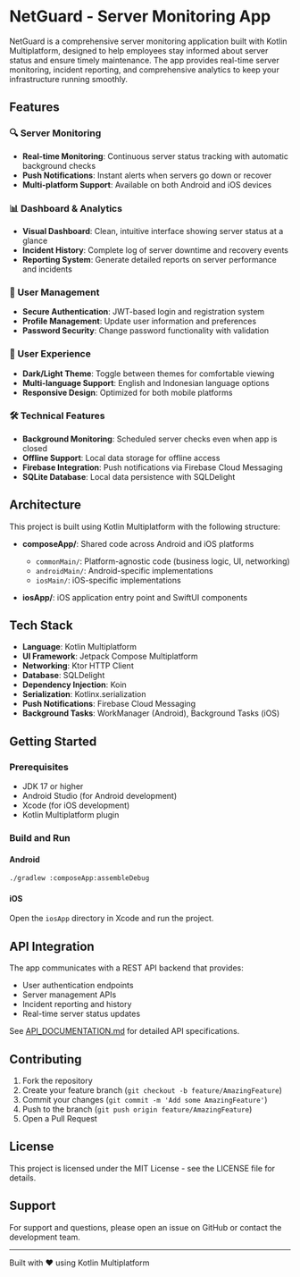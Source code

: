 # NetGuard - Server Monitoring App

NetGuard is a comprehensive server monitoring application built with Kotlin Multiplatform, designed to help employees stay informed about server status and ensure timely maintenance. The app provides real-time server monitoring, incident reporting, and comprehensive analytics to keep your infrastructure running smoothly.

## Features

### 🔍 Server Monitoring
- **Real-time Monitoring**: Continuous server status tracking with automatic background checks
- **Push Notifications**: Instant alerts when servers go down or recover
- **Multi-platform Support**: Available on both Android and iOS devices

### 📊 Dashboard & Analytics
- **Visual Dashboard**: Clean, intuitive interface showing server status at a glance
- **Incident History**: Complete log of server downtime and recovery events
- **Reporting System**: Generate detailed reports on server performance and incidents

### 👥 User Management
- **Secure Authentication**: JWT-based login and registration system
- **Profile Management**: Update user information and preferences
- **Password Security**: Change password functionality with validation

### 🎨 User Experience
- **Dark/Light Theme**: Toggle between themes for comfortable viewing
- **Multi-language Support**: English and Indonesian language options
- **Responsive Design**: Optimized for both mobile platforms

### 🛠️ Technical Features
- **Background Monitoring**: Scheduled server checks even when app is closed
- **Offline Support**: Local data storage for offline access
- **Firebase Integration**: Push notifications via Firebase Cloud Messaging
- **SQLite Database**: Local data persistence with SQLDelight

## Architecture

This project is built using Kotlin Multiplatform with the following structure:

- **composeApp/**: Shared code across Android and iOS platforms
  - `commonMain/`: Platform-agnostic code (business logic, UI, networking)
  - `androidMain/`: Android-specific implementations
  - `iosMain/`: iOS-specific implementations

- **iosApp/**: iOS application entry point and SwiftUI components

## Tech Stack

- **Language**: Kotlin Multiplatform
- **UI Framework**: Jetpack Compose Multiplatform
- **Networking**: Ktor HTTP Client
- **Database**: SQLDelight
- **Dependency Injection**: Koin
- **Serialization**: Kotlinx.serialization
- **Push Notifications**: Firebase Cloud Messaging
- **Background Tasks**: WorkManager (Android), Background Tasks (iOS)

## Getting Started

### Prerequisites
- JDK 17 or higher
- Android Studio (for Android development)
- Xcode (for iOS development)
- Kotlin Multiplatform plugin

### Build and Run

#### Android
```bash
./gradlew :composeApp:assembleDebug
```

#### iOS
Open the `iosApp` directory in Xcode and run the project.

## API Integration

The app communicates with a REST API backend that provides:
- User authentication endpoints
- Server management APIs
- Incident reporting and history
- Real-time server status updates

See [API_DOCUMENTATION.md](./API_DOCUMENTATION.md) for detailed API specifications.

## Contributing

1. Fork the repository
2. Create your feature branch (`git checkout -b feature/AmazingFeature`)
3. Commit your changes (`git commit -m 'Add some AmazingFeature'`)
4. Push to the branch (`git push origin feature/AmazingFeature`)
5. Open a Pull Request

## License

This project is licensed under the MIT License - see the LICENSE file for details.

## Support

For support and questions, please open an issue on GitHub or contact the development team.

---

Built with ❤️ using Kotlin Multiplatform